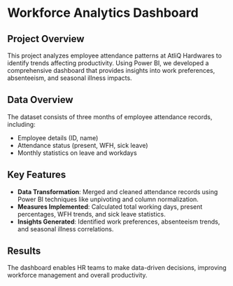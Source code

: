 # Workforce Analytics Dashboard

## Project Overview
This project analyzes employee attendance patterns at AtliQ Hardwares to identify trends affecting productivity. Using Power BI, we developed a comprehensive dashboard that provides insights into work preferences, absenteeism, and seasonal illness impacts.

## Data Overview
The dataset consists of three months of employee attendance records, including:
- Employee details (ID, name)
- Attendance status (present, WFH, sick leave)
- Monthly statistics on leave and workdays

## Key Features
- **Data Transformation**: Merged and cleaned attendance records using Power BI techniques like unpivoting and column normalization.
- **Measures Implemented**: Calculated total working days, present percentages, WFH trends, and sick leave statistics.
- **Insights Generated**: Identified work preferences, absenteeism trends, and seasonal illness correlations.

## Results
The dashboard enables HR teams to make data-driven decisions, improving workforce management and overall productivity.

